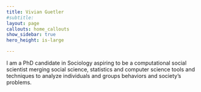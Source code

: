 ```yaml
---
title: Vivian Guetler
#subtitle: 
layout: page
callouts: home_callouts
show_sidebar: true
hero_height: is-large

---
```

I am a PhD candidate in Sociology aspiring to be a computational social scientist merging social science, statistics and computer science tools and techniques to analyze individuals and groups behaviors and society’s problems.